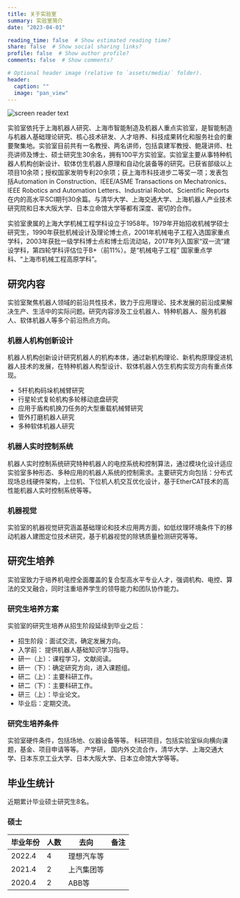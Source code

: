 ```yaml
---
title: 关于实验室
summary: 实验室简介
date: "2023-04-01"

reading_time: false  # Show estimated reading time?
share: false  # Show social sharing links?
profile: false  # Show author profile?
comments: false  # Show comments?

# Optional header image (relative to `assets/media/` folder).
header:
  caption: ""
  image: "pan_view"
---
```


![screen reader text](pan_view.jpg)



实验室依托于上海机器人研究、上海市智能制造及机器人重点实验室，是智能制造与机器人基础理论研究、核心技术研发、人才培养、科技成果转化和服务社会的重要聚集地。实验室目前共有一名教授、两名讲师，包括袁建军教授、鲍晟讲师、杜亮讲师及博士、硕士研究生30余名，拥有100平方实验室。实验室主要从事特种机器人机构创新设计、软体仿生机器人原理和自动化装备等的研究。已获省部级以上项目10余项；授权国家发明专利20余项；获上海市科技进步二等奖一项；发表包括Automation in Construction、IEEE/ASME Transactions on Mechatronics、IEEE Robotics and Automation Letters、Industrial Robot、Scientific Reports在内的高水平SCI期刊30余篇。与清华大学、上海交通大学、上海机器人产业技术研究院和日本大阪大学、日本立命馆大学等都有深度、密切的合作。

实验室隶属的上海大学机械工程学科设立于1958年。1979年开始招收机械学硕士研究生，1990年获批机械设计及理论博士点，2001年机械电子工程入选国家重点学科，2003年获批一级学科博士点和博士后流动站，2017年列入国家“双一流”建设学科，第四轮学科评估位于B+（前11%）。是“机械电子工程” 国家重点学科、“上海市机械工程高原学科”。


## 研究内容

实验室聚焦机器人领域的前沿共性技术，致力于应用理论、技术发展的前沿成果解决生产、生活中的实际问题。研究内容涉及工业机器人、特种机器人、服务机器人、软体机器人等多个前沿热点方向。

### 机器人机构创新设计

机器人机构创新设计研究机器人的机构本体，通过新机构理论、新机构原理促进机器人技术的发展，在特种机器人构型设计、软体机器人仿生机构实现方向有重点体现。

- 5杆机构码垛机械臂研究
- 行星轮式复轮机构多轮移动底盘研究
- 应用于盾构机换刀任务的大型重载机械臂研究
- 管外打磨机器人研究
- 多种软体机器人研究

### 机器人实时控制系统

机器人实时控制系统研究特种机器人的电控系统和控制算法，通过模块化设计适应实验室多种形态、多种应用的机器人系统的控制需求。主要研究方向包括：分布式现场总线硬件架构，上位机、下位机人机交互优化设计，基于EtherCAT技术的高性能机器人实时控制系统等等。

### 机器视觉

实验室的机器视觉研究涵盖基础理论和技术应用两方面，如低纹理环境条件下的移动机器人建图定位技术研究，基于机器视觉的除锈质量检测研究等等。


## 研究生培养

实验室致力于培养机电控全面覆盖的复合型高水平专业人才，强调机构、电控、算法的交叉融合，同时注重培养学生的领导能力和团队协作能力。

### 研究生培养方案

实验室的研究生培养从招生阶段延续到毕业之后：

- 招生阶段：面试交流，确定发展方向。
- 入学前： 提供机器人基础知识学习指导。
- 研一（上）：课程学习，文献阅读。
- 研一（下）：确定研究方向，进入课题组。
- 研二（上）：主要科研工作。
- 研二（下）：主要科研工作。
- 研三（上）：毕业论文。
- 毕业后：定期交流。

### 研究生培养条件

实验室硬件条件，包括场地、仪器设备等等。
科研项目，包括实验室纵向横向课题，基金、项目申请等等。
产学研，
国内外交流合作，清华大学、上海交通大学、日本东京工业大学、日本大阪大学、日本立命馆大学等等。


## 毕业生统计

近期累计毕业硕士研究生8名。

### 硕士

| 毕业年份   |  人数      |     去向   |  备注     |
| --------- | ---------- | ---------- | --------- |
| 2022.4   |       4     | 理想汽车等   |     |
| 2021.4   |       2     | 上汽集团等   |     |
| 2020.4   |       2     | ABB等       |     |